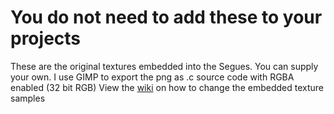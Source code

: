 # You do not need to add these to your projects

These are the original textures embedded into the Segues.
You can supply your own.
I use GIMP to export the png as .c source code with RGBA enabled (32 bit RGB)
View the [wiki](https://github.com/TheMaverickProgrammer/Swoosh/wiki/Embed-Texture) on how to change the embedded texture samples